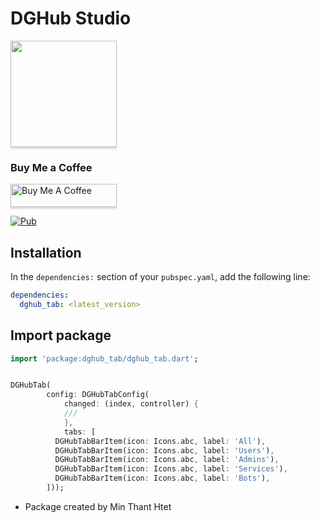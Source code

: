 # DGHub Studio

<a href="https://t.me/dghub_founder" target="_blank"><img src="https://avatars.githubusercontent.com/u/112307287?v=4 | width=100" style="height: 170px !important;width: 170px !important;box-shadow: 0px 3px 2px 0px rgba(190, 190, 190, 0.5) !important;-webkit-box-shadow: 0px 3px 2px 0px rgba(190, 190, 190, 0.5) !important;" ></a>

### Buy Me a Coffee

<a href="https://www.paypal.me/dghubfounder" target="_blank"><img src="https://www.buymeacoffee.com/assets/img/custom_images/orange_img.png" alt="Buy Me A Coffee" style="height: 37px !important;width: 170px !important;box-shadow: 0px 3px 2px 0px rgba(190, 190, 190, 0.5) !important;-webkit-box-shadow: 0px 3px 2px 0px rgba(190, 190, 190, 0.5) !important;" ></a>

[![Pub](https://img.shields.io/pub/v/font_awesome_flutter.svg)](https://pub.dartlang.org/packages/dghub_tab)

## Installation

In the `dependencies:` section of your `pubspec.yaml`, add the following line:

```yaml
dependencies:
  dghub_tab: <latest_version>
```

## Import package

```dart
import 'package:dghub_tab/dghub_tab.dart';
```

```dart

DGHubTab(
        config: DGHubTabConfig(
            changed: (index, controller) {
            ///
            },
            tabs: [
          DGHubTabBarItem(icon: Icons.abc, label: 'All'),
          DGHubTabBarItem(icon: Icons.abc, label: 'Users'),
          DGHubTabBarItem(icon: Icons.abc, label: 'Admins'),
          DGHubTabBarItem(icon: Icons.abc, label: 'Services'),
          DGHubTabBarItem(icon: Icons.abc, label: 'Bots'),
        ]));

```

- Package created by Min Thant Htet

